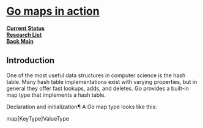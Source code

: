 # **[Go maps in action](https://go.dev/blog/maps)**

**[Current Status](../../../development/status/weekly/current_status.md)**\
**[Research List](../../research_list.md)**\
**[Back Main](../../../README.md)**

## Introduction

One of the most useful data structures in computer science is the hash table. Many hash table implementations exist with varying properties, but in general they offer fast lookups, adds, and deletes. Go provides a built-in map type that implements a hash table.

Declaration and initialization¶
A Go map type looks like this:

map[KeyType]ValueType
